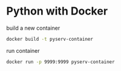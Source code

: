 # Python with Docker

build a new container

```bash
docker build -t pyserv-container
```

run container

```bash
docker run -p 9999:9999 pyserv-container
```


```bash

```


```bash

```
